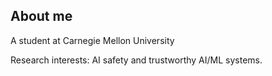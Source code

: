 ## About me
A student at Carnegie Mellon University

Research interests: AI safety and trustworthy AI/ML systems. 

